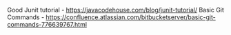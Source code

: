 Good Junit tutorial - https://javacodehouse.com/blog/junit-tutorial/
Basic Git Commands - https://confluence.atlassian.com/bitbucketserver/basic-git-commands-776639767.html